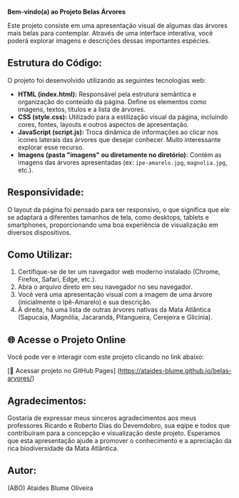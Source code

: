 **Bem-vindo(a) ao Projeto Belas Árvores**

Este projeto consiste em uma apresentação visual de algumas das árvores mais belas para contemplar.  Através de uma interface interativa, você poderá explorar imagens e descrições dessas importantes espécies.

## Estrutura do Código:

O projeto foi desenvolvido utilizando as seguintes tecnologias web:

* **HTML (index.html):** Responsável pela estrutura semântica e organização do conteúdo da página. Define os elementos como imagens, textos, títulos e a lista de árvores.
* **CSS (style.css):** Utilizado para a estilização visual da página, incluindo cores, fontes, layouts e outros aspectos de apresentação.
* **JavaScript (script.js):** Troca dinâmica de informações ao clicar nos icones laterais das árvores que desejar conhecer. Muito interessante explorar esse recurso.
* **Imagens (pasta "imagens" ou diretamente no diretório):** Contém as imagens das árvores apresentadas (ex: `ipe-amarelo.jpg`, `magnolia.jpg`, etc.).

## Responsividade:

O layout da página foi pensado para ser responsivo, o que significa que ele se adaptará a diferentes tamanhos de tela, como desktops, tablets e smartphones, proporcionando uma boa experiência de visualização em diversos dispositivos.

## Como Utilizar:

1.  Certifique-se de ter um navegador web moderno instalado (Chrome, Firefox, Safari, Edge, etc.).
2.  Abra o arquivo direto em seu navegador no seu navegador.
3.  Você verá uma apresentação visual com a imagem de uma árvore (inicialmente o Ipê-Amarelo) e sua descrição.
4.  À direita, há uma lista de outras árvores nativas da Mata Atlântica (Sapucaia, Magnólia, Jacarandá, Pitangueira, Cerejeira e Glicínia).

## 🌐 Acesse o Projeto Online

Você pode ver e interagir com este projeto clicando no link abaixo:

[🔗 Acessar projeto no GitHub Pages] (https://ataides-blume.github.io/belas-arvores/)

## Agradecimentos:

Gostaria de expressar meus sinceros agradecimentos aos meus professores Ricardo e Roberto Dias do Devemdobro, sua eqipe e todos que contribuíram para a concepção e visualização deste projeto. Esperamos que esta apresentação ajude a promover o conhecimento e a apreciação da rica biodiversidade da Mata Atlântica.
 
 ## Autor:

 (ABO) Ataides Blume Oliveira
